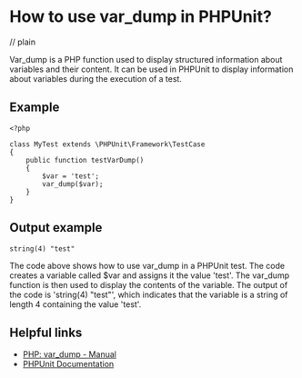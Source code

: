 # How to use var_dump in PHPUnit?
// plain

Var_dump is a PHP function used to display structured information about variables and their content. It can be used in PHPUnit to display information about variables during the execution of a test.

## Example

```
<?php

class MyTest extends \PHPUnit\Framework\TestCase
{
    public function testVarDump()
    {
        $var = 'test';
        var_dump($var);
    }
}
```
## Output example

```
string(4) "test"
```

The code above shows how to use var_dump in a PHPUnit test. The code creates a variable called $var and assigns it the value 'test'. The var_dump function is then used to display the contents of the variable. The output of the code is 'string(4) "test"', which indicates that the variable is a string of length 4 containing the value 'test'.

## Helpful links

- [PHP: var_dump - Manual](https://www.php.net/manual/en/function.var-dump.php)
- [PHPUnit Documentation](https://phpunit.readthedocs.io/en/latest/)